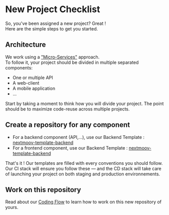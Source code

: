 # New Project Checklist

So, you've been assigned a new project? Great ! \
Here are the simple steps to get you started. 

## Architecture

We work using a ["Micro-Services"](https://en.wikipedia.org/wiki/Microservices) approach. \
To follow it, your project should be divided in multiple separated components: 

- One or multiple API
- A web-client
- A mobile application
- ...

Start by taking a moment to think how you will divide your project. 
The point should be to maximize code-reuse across multiple projects.

## Create a repository for any component

- For a backend component (API,...), use our Backend Template : [nextmoov-template-backend](https://github.com/nextmoov/nextmoov-template-backend)
- For a frontend component, use our Backend Template : [nextmoov-template-backend](https://github.com/nextmoov/nextmoov-template-backend)

That's it ! 
Our templates are filled with every conventions you should follow.
Our CI stack will ensure you follow these — and the CD stack will take care of launching your project on both staging and production environnements.

## Work on this repository

Read about our [Coding Flow](./CodingFlow) to learn how to work on this new repository of yours.
